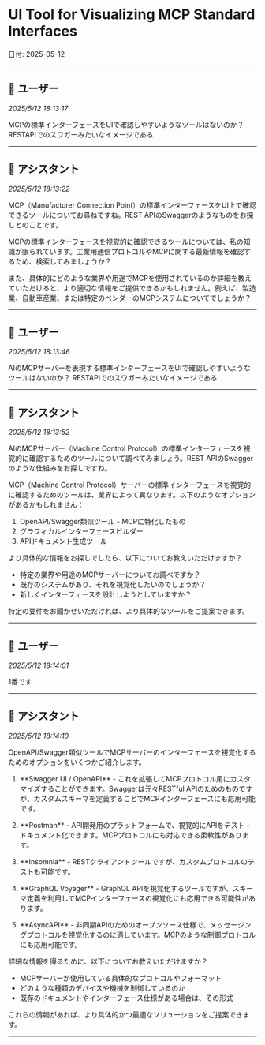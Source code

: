 # UI Tool for Visualizing MCP Standard Interfaces

日付: 2025-05-12

---

## 👤 ユーザー
*2025/5/12 18:13:17*

MCPの標準インターフェースをUIで確認しやすいようなツールはないのか？
RESTAPIでのスワガーみたいなイメージである

---

## 🤖 アシスタント
*2025/5/12 18:13:22*

MCP（Manufacturer Connection Point）の標準インターフェースをUI上で確認できるツールについてお尋ねですね。REST APIのSwaggerのようなものをお探しとのことです。

MCPの標準インターフェースを視覚的に確認できるツールについては、私の知識が限られています。工業用通信プロトコルやMCPに関する最新情報を確認するため、検索してみましょうか？

また、具体的にどのような業界や用途でMCPを使用されているのか詳細を教えていただけると、より適切な情報をご提供できるかもしれません。例えば、製造業、自動車産業、または特定のベンダーのMCPシステムについてでしょうか？

---

## 👤 ユーザー
*2025/5/12 18:13:46*

AIのMCPサーバーを表現する標準インターフェースをUIで確認しやすいようなツールはないのか？
RESTAPIでのスワガーみたいなイメージである

---

## 🤖 アシスタント
*2025/5/12 18:13:52*

AIのMCPサーバー（Machine Control Protocol）の標準インターフェースを視覚的に確認するためのツールについて調べてみましょう。REST APIのSwaggerのような仕組みをお探しですね。

MCP（Machine Control Protocol）サーバーの標準インターフェースを視覚的に確認するためのツールは、業界によって異なります。以下のようなオプションがあるかもしれません：

1. OpenAPI/Swagger類似ツール - MCPに特化したもの
2. グラフィカルインターフェースビルダー
3. APIドキュメント生成ツール

より具体的な情報をお探しでしたら、以下についてお教えいただけますか？
- 特定の業界や用途のMCPサーバーについてお調べですか？
- 既存のシステムがあり、それを視覚化したいのでしょうか？
- 新しくインターフェースを設計しようとしていますか？

特定の要件をお聞かせいただければ、より具体的なツールをご提案できます。

---

## 👤 ユーザー
*2025/5/12 18:14:01*

1番です

---

## 🤖 アシスタント
*2025/5/12 18:14:10*

OpenAPI/Swagger類似ツールでMCPサーバーのインターフェースを視覚化するためのオプションをいくつかご紹介します。

1. \*\*Swagger UI / OpenAPI\*\* - これを拡張してMCPプロトコル用にカスタマイズすることができます。Swaggerは元々RESTful APIのためのものですが、カスタムスキーマを定義することでMCPインターフェースにも応用可能です。

2. \*\*Postman\*\* - API開発用のプラットフォームで、視覚的にAPIをテスト・ドキュメント化できます。MCPプロトコルにも対応できる柔軟性があります。

3. \*\*Insomnia\*\* - RESTクライアントツールですが、カスタムプロトコルのテストも可能です。

4. \*\*GraphQL Voyager\*\* - GraphQL APIを視覚化するツールですが、スキーマ定義を利用してMCPインターフェースの視覚化にも応用できる可能性があります。

5. \*\*AsyncAPI\*\* - 非同期APIのためのオープンソース仕様で、メッセージングプロトコルを視覚化するのに適しています。MCPのような制御プロトコルにも応用可能です。

詳細な情報を得るために、以下についてお教えいただけますか？
- MCPサーバーが使用している具体的なプロトコルやフォーマット
- どのような種類のデバイスや機械を制御しているのか
- 既存のドキュメントやインターフェース仕様がある場合は、その形式

これらの情報があれば、より具体的かつ最適なソリューションをご提案できます。

---
